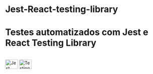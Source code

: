 # Jest-React-testing-library

<h1>Testes automatizados com Jest e React Testing Library</h1>
<div style="display: inline_block"><br>
  <img align="center" alt="Jest" height="30" width="40"  src="https://cdn.jsdelivr.net/gh/devicons/devicon/icons/jest/jest-plain.svg" />
  <img align="center" alt="Testing Library" height="30" width="40"  src="https://testing-library.com/img/octopus-64x64.png" />
</div>
